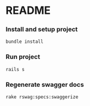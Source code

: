 # README

### Install and setup project
```
bundle install
```

### Run project
```
rails s
```

### Regenerate swagger docs
```
rake rswag:specs:swaggerize
```
